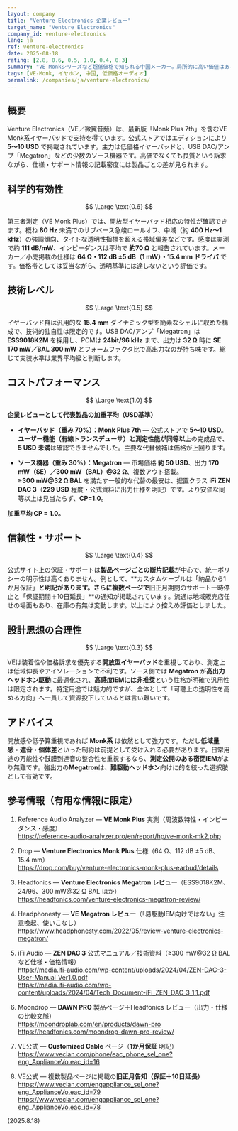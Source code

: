 ```yaml
---
layout: company
title: "Venture Electronics 企業レビュー"
target_name: "Venture Electronics"
company_id: venture-electronics
lang: ja
ref: venture-electronics
date: 2025-08-18
rating: [2.8, 0.6, 0.5, 1.0, 0.4, 0.3]
summary: "VE Monkシリーズなど超低価格で知られる中国メーカー。局所的に高い価値はある一方、製品群は限定的でサポート情報は薄い傾向です"
tags: [VE-Monk, イヤホン, 中国, 低価格オーディオ]
permalink: /companies/ja/venture-electronics/
---
```

## 概要

Venture Electronics（VE／微翼音频）は、最新版「Monk Plus 7th」を含むVE Monk系イヤーバッドで支持を得ています。公式ストアではエディションにより **5〜10 USD** で掲載されています。主力は低価格イヤーバッドと、USB DAC/アンプ「Megatron」などの少数のソース機器です。高価でなくても良質という訴求ながら、仕様・サポート情報の記載密度には製品ごとの差が見られます。

## 科学的有効性

$$ \Large \text{0.6} $$

第三者測定（VE Monk Plus）では、開放型イヤーバッド相応の特性が確認できます。概ね **80 Hz** 未満でのサブベース急峻ロールオフ、中域（約 **400 Hz〜1 kHz**）の強調傾向、タイトな透明性指標を超える帯域偏差などです。感度は実測で約 **111 dB/mW**、インピーダンスは平均で **約70 Ω** と報告されています。メーカー／小売掲載の仕様は **64 Ω・112 dB ±5 dB（1 mW）・15.4 mm ドライバ** です。価格帯としては妥当ながら、透明基準には達しないという評価です。

## 技術レベル

$$ \Large \text{0.5} $$

イヤーバッド群は汎用的な **15.4 mm** ダイナミック型を簡素なシェルに収めた構成で、技術的独自性は限定的です。USB DAC/アンプ「Megatron」は **ESS9018K2M** を採用し、PCMは **24bit/96 kHz** まで、出力は **32 Ω** 時に **SE 170 mW／BAL 300 mW** とフォームファクタ比で高出力なのが持ち味です。総じて実装水準は業界平均級と判断します。

## コストパフォーマンス

$$ \Large \text{1.0} $$

**企業レビューとして代表製品の加重平均（USD基準）**

- **イヤーバッド（重み 70%）：Monk Plus 7th** — 公式ストアで **5〜10 USD**。  
  **ユーザー機能（有線トランスデューサ）**と**測定性能が同等以上**の完成品で、**5 USD 未満**は確認できませんでした。主要な代替候補は価格が上回ります。

- **ソース機器（重み 30%）：Megatron** — 市場価格 **約 50 USD**、出力 **170 mW（SE）／300 mW（BAL）@32 Ω**、複数アウト搭載。  
  **≥300 mW@32 Ω BAL** を満たす一般的な代替の最安は、据置クラス **iFi ZEN DAC 3**（**229 USD** 程度・公式資料に出力仕様を明記）です。より安価な同等以上は見当たらず、**CP=1.0**。

**加重平均 CP = 1.0。**

## 信頼性・サポート

$$ \Large \text{0.4} $$

公式サイト上の保証・サポートは**製品ページごとの断片記載**が中心で、統一ポリシーの明示性は高くありません。例として、**カスタムケーブルは「納品から1か月保証」**と明記があります。さらに複数ページで**旧正月期間のサポート一時停止と「保証期間＋10日延長」**の通知が掲載されています。流通は地域販売店任せの場面もあり、在庫の有無は変動します。以上により控えめ評価としました。

## 設計思想の合理性

$$ \Large \text{0.3} $$

VEは装着性や価格訴求を優先する**開放型イヤーバッド**を重視しており、測定上は低域伸長やアイソレーションで不利です。ソース側では **Megatron** が**高出力ヘッドホン駆動**に最適化され、**高感度IEMには非推奨**という性格が明確で汎用性は限定されます。特定用途では魅力的ですが、全体として「可聴上の透明性を高める方向」へ一貫して資源投下しているとは言い難いです。

## アドバイス

開放感や低予算重視であれば **Monk系** は依然として強力です。ただし**低域量感・遮音・個体差**といった制約は前提として受け入れる必要があります。日常用途の万能性や鼓膜到達音の整合性を重視するなら、**測定公開のある密閉IEM**がより無難です。強出力の**Megatron**は、**難駆動ヘッドホン**向けに的を絞った選択肢として有効です。

## 参考情報（有用な情報に限定）

1. Reference Audio Analyzer — **VE Monk Plus** 実測（周波数特性・インピーダンス・感度）  
   https://reference-audio-analyzer.pro/en/report/hp/ve-monk-mk2.php

2. Drop — **Venture Electronics Monk Plus** 仕様（64 Ω、112 dB ±5 dB、15.4 mm）  
   https://drop.com/buy/venture-electronics-monk-plus-earbud/details

3. Headfonics — **Venture Electronics Megatron レビュー**（ESS9018K2M、24/96、300 mW@32 Ω BAL ほか）  
   https://headfonics.com/venture-electronics-megatron-review/

4. Headphonesty — **VE Megatron レビュー**（「易駆動IEM向けではない」注意喚起、使いこなし）  
   https://www.headphonesty.com/2022/05/review-venture-electronics-megatron/

5. iFi Audio — **ZEN DAC 3** 公式マニュアル／技術資料（≥300 mW@32 Ω BAL など仕様・価格情報）  
   https://media.ifi-audio.com/wp-content/uploads/2024/04/ZEN-DAC-3-User-Manual_Ver1.0.pdf  
   https://media.ifi-audio.com/wp-content/uploads/2024/04/Tech_Document-iFi_ZEN_DAC_3_1.1.pdf

6. Moondrop — **DAWN PRO** 製品ページ＋Headfonics レビュー（出力・仕様の比較文脈）  
   https://moondroplab.com/en/products/dawn-pro  
   https://headfonics.com/moondrop-dawn-pro-review/

7. VE公式 — **Customized Cable** ページ（**1か月保証** 明記）  
   https://www.veclan.com/phone/eac_phone_sel_one?eng_ApplianceVo.eac_id=16

8. VE公式 — 複数製品ページに掲載の**旧正月告知（保証＋10日延長）**  
   https://www.veclan.com/engappliance_sel_one?eng_ApplianceVo.eac_id=79  
   https://www.veclan.com/engappliance_sel_one?eng_ApplianceVo.eac_id=78

(2025.8.18)

